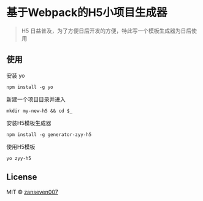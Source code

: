 # 基于Webpack的H5小项目生成器
> H5 日益普及，为了方便日后开发的方便，特此写一个模板生成器为日后使用

## 使用
安装 yo
```
npm install -g yo
```
新建一个项目目录并进入
```
mkdir my-new-h5 && cd $_
```
安装H5模板生成器
```
npm install -g generator-zyy-h5 
```
使用H5模板
```
yo zyy-h5
```

## License
MIT © [zanseven007](https://github.com/zanseven007)
